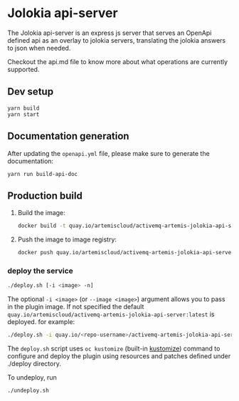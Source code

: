 # Jolokia api-server

The Jolokia api-server is an express js server that serves an OpenApi defined
api as an overlay to jolokia servers, translating the jolokia answers to json
when needed.

Checkout the api.md file to know more about what operations are currently
supported.

## Dev setup

```
yarn build
yarn start
```

## Documentation generation

After updating the `openapi.yml` file, please make sure to generate the
documentation:

```
yarn run build-api-doc
```

## Production build

1. Build the image:
   ```sh
   docker build -t quay.io/artemiscloud/activemq-artemis-jolokia-api-server:latest .
   ```
2. Push the image to image registry:
   ```sh
   docker push quay.io/artemiscloud/activemq-artemis-jolokia-api-server:latest
   ```

### deploy the service

```sh
./deploy.sh [-i <image> -n]
```

The optional `-i <image>` (or `--image <image>`) argument allows you to pass in
the plugin image. If not specified the default
`quay.io/artemiscloud/activemq-artemis-jolokia-api-server:latest` is
deployed. for example:

```sh
./deploy.sh -i quay.io/<repo-username>/activemq-artemis-jolokia-api-server:1.0.1
```

The `deploy.sh` script uses `oc kustomize` (built-in
[kustomize](https://github.com/kubernetes-sigs/kustomize)) command to configure
and deploy the plugin using resources and patches defined under ./deploy
directory.

To undeploy, run

```sh
./undeploy.sh
```
